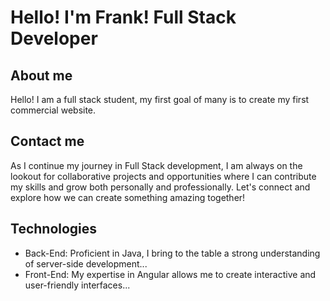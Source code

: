 # Hello! I'm Frank! Full Stack Developer


## About me 
Hello! I am a full stack student, my first goal of many is to create my first commercial website. 


## Contact me
 As I continue my journey in Full Stack development, I am always on the lookout for collaborative projects and opportunities where I can contribute my skills and grow both personally and professionally. Let's connect and explore how we can create something amazing together!



 ## Technologies
- Back-End: Proficient in Java, I bring to the table a strong understanding of server-side development...
- Front-End: My expertise in Angular allows me to create interactive and user-friendly interfaces...
